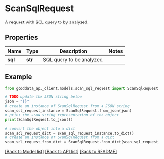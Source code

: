 # ScanSqlRequest

A request with SQL query to by analyzed.

## Properties

Name | Type | Description | Notes
------------ | ------------- | ------------- | -------------
**sql** | **str** | SQL query to be analyzed. | 

## Example

```python
from gooddata_api_client.models.scan_sql_request import ScanSqlRequest

# TODO update the JSON string below
json = "{}"
# create an instance of ScanSqlRequest from a JSON string
scan_sql_request_instance = ScanSqlRequest.from_json(json)
# print the JSON string representation of the object
print(ScanSqlRequest.to_json())

# convert the object into a dict
scan_sql_request_dict = scan_sql_request_instance.to_dict()
# create an instance of ScanSqlRequest from a dict
scan_sql_request_from_dict = ScanSqlRequest.from_dict(scan_sql_request_dict)
```
[[Back to Model list]](../README.md#documentation-for-models) [[Back to API list]](../README.md#documentation-for-api-endpoints) [[Back to README]](../README.md)


